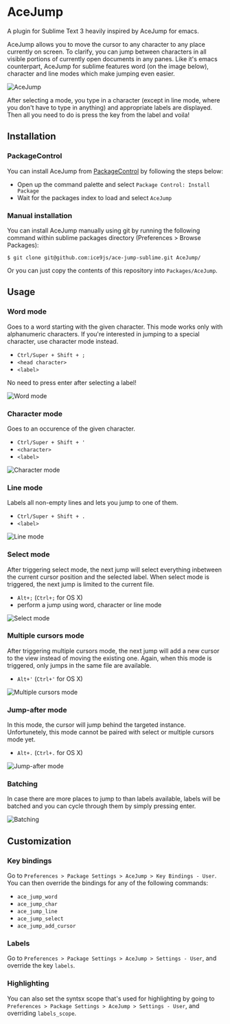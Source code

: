 # AceJump

A plugin for Sublime Text 3 heavily inspired by AceJump for emacs.

AceJump allows you to move the cursor to any character to any place currently on screen.
To clarify, you can jump between characters in all visible portions of currently open documents in any panes.
Like it's emacs counterpart, AceJump for sublime features word (on the image below), character and line modes which make jumping even easier.

![AceJump](https://cloud.githubusercontent.com/assets/8056203/10858871/92069504-7f58-11e5-8593-e373121fd917.gif)

After selecting a mode, you type in a character (except in line mode, where you don't have to type in anything) and appropriate labels are displayed. Then all you need to do is press the key from the label and voila!

## Installation

### PackageControl

You can install AceJump from [PackageControl](http://wbond.net/sublime_packages/package_control) by following the steps below:

- Open up the command palette and select ```Package Control: Install Package```
- Wait for the packages index to load and select ```AceJump```

### Manual installation

You can install AceJump manually using git by running the following command within sublime packages directory (Preferences > Browse Packages):

```
$ git clone git@github.com:ice9js/ace-jump-sublime.git AceJump/
```

Or you can just copy the contents of this repository into ```Packages/AceJump```.

## Usage

### Word mode

Goes to a word starting with the given character. This mode works only with alphanumeric characters. If you're interested in jumping to a special character, use character mode instead.

- ```Ctrl/Super + Shift + ;```
- ```<head character>```
- ```<label>```

No need to press enter after selecting a label!

![Word mode](https://cloud.githubusercontent.com/assets/8056203/10858875/921aa814-7f58-11e5-99ec-9d17fc22f313.gif)

### Character mode

Goes to an occurence of the given character.

- ```Ctrl/Super + Shift + '```
- ```<character>```
- ```<label>```

![Character mode](https://cloud.githubusercontent.com/assets/8056203/10858870/92021b8c-7f58-11e5-916f-8ebc2d1d5eb4.gif)

### Line mode

Labels all non-empty lines and lets you jump to one of them.

- ```Ctrl/Super + Shift + .```
- ```<label>```

![Line mode](https://cloud.githubusercontent.com/assets/8056203/10858872/9207c596-7f58-11e5-9353-2d57783ca2cc.gif)

### Select mode

After triggering select mode, the next jump will select everything inbetween the current cursor position and the selected label.
When select mode is triggered, the next jump is limited to the current file.

- ```Alt+;``` (```Ctrl+;``` for OS X)
- perform a jump using word, character or line mode

![Select mode](https://cloud.githubusercontent.com/assets/8056203/10858874/921207a4-7f58-11e5-936a-6e56ec80d486.gif)

### Multiple cursors mode

After triggering multiple cursors mode, the next jump will add a new cursor to the view instead of moving the existing one.
Again, when this mode is triggered, only jumps in the same file are available.

- ```Alt+'``` (```Ctrl+'``` for OS X)

![Multiple cursors mode](https://cloud.githubusercontent.com/assets/8056203/10858873/9207ee86-7f58-11e5-9251-e74bd64dbfed.gif)

### Jump-after mode

In this mode, the cursor will jump behind the targeted instance. Unfortunetely,
this mode cannot be paired with select or multiple cursors mode yet.

- ```Alt+.``` (```Ctrl+.``` for OS X)

![Jump-after mode](https://cloud.githubusercontent.com/assets/8056203/10858868/91fb4b22-7f58-11e5-8bdf-b489c6bb7ee2.gif)

### Batching

In case there are more places to jump to than labels available, labels will be batched and you can cycle through them by simply pressing enter.

![Batching](https://cloud.githubusercontent.com/assets/8056203/10858869/92006792-7f58-11e5-9ece-6b94d1016147.gif)

## Customization

### Key bindings

Go to ```Preferences > Package Settings > AceJump > Key Bindings - User```.
You can then override the bindings for any of the following commands:

- ```ace_jump_word```
- ```ace_jump_char```
- ```ace_jump_line```
- ```ace_jump_select```
- ```ace_jump_add_cursor```

### Labels

Go to ```Preferences > Package Settings > AceJump > Settings - User```,
and override the key ```labels```.

### Highlighting

You can also set the syntsx scope that's used for highlighting by going to ```Preferences > Package Settings > AceJump > Settings - User```, and overriding ```labels_scope```.
